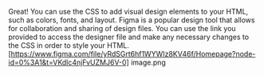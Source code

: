 Great! You can use the CSS to add visual design elements to your HTML, such as colors, fonts, and layout. Figma is a popular design tool that allows for collaboration and sharing of design files. You can use the link you provided to access the designer file and make any necessary changes to the CSS in order to style your HTML.
[https://www.figma.com/file/yRdSGrt6hf1WYWIz8KV46f/Homepage?node-id=0%3A1&t=VKdlc4njFvUZMJ6V-0]
image.png